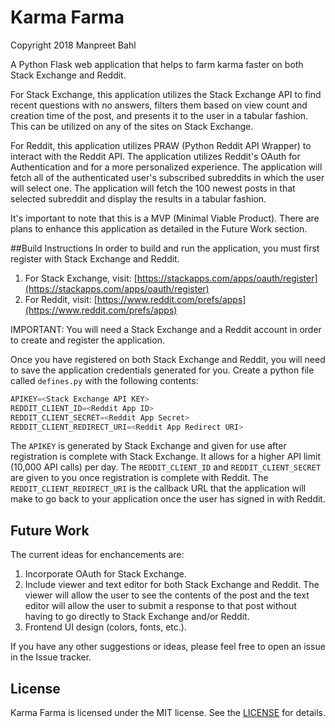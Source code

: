 # Karma Farma
Copyright 2018 Manpreet Bahl

A Python Flask web application that helps to farm karma faster on both Stack Exchange and Reddit. 

For Stack Exchange, this application utilizes the Stack Exchange API to find recent questions with no answers, filters them based on view count and creation time of the post, and presents it to the user in a tabular fashion. This can be utilized on any of the sites on Stack Exchange.

For Reddit, this application utilizes PRAW (Python Reddit API Wrapper) to interact with the Reddit API. The application utilizes Reddit's OAuth for Authentication and for a more personalized experience. The application will fetch all of the authenticated user's subscribed subreddits in which the user will select one. The application will fetch the 100 newest posts in that selected subreddit and display the results in a tabular fashion.

It's important to note that this is a MVP (Minimal Viable Product). There are plans to enhance this application as detailed in the Future Work section.

##Build Instructions
In order to build and run the application, you must first register with Stack Exchange and Reddit.  
1. For Stack Exchange, visit: [https://stackapps.com/apps/oauth/register](https://stackapps.com/apps/oauth/register)  
2. For Reddit, visit: [https://www.reddit.com/prefs/apps](https://www.reddit.com/prefs/apps)  

IMPORTANT: You will need a Stack Exchange and a Reddit account in order to create and register the application.  

Once you have registered on both Stack Exchange and Reddit, you will need to save the application credentials generated for you.
Create a python file called ```defines.py``` with the following contents:
```python
APIKEY=<Stack Exchange API KEY>
REDDIT_CLIENT_ID=<Reddit App ID>
REDDIT_CLIENT_SECRET=<Reddit App Secret>
REDDIT_CLIENT_REDIRECT_URI=<Reddit App Redirect URI>
```
The ```APIKEY``` is generated by Stack Exchange and given for use after registration is complete with Stack Exchange. It allows for a higher API limit (10,000 API calls) per day. The ```REDDIT_CLIENT_ID``` and ```REDDIT_CLIENT_SECRET``` are given to you once registration is complete with Reddit. The ```REDDIT_CLIENT_REDIRECT_URI``` is the callback URL that the application will make to go back to your application once the user has signed in with Reddit. 

## Future Work
The current ideas for enchancements are:  
1. Incorporate OAuth for Stack Exchange.  
2. Include viewer and text editor for both Stack Exchange and Reddit. The viewer will allow the user to see the contents of the post and the text editor will allow the user to submit a response to that post without having to go directly to Stack Exchange and/or Reddit.  
3. Frontend UI design (colors, fonts, etc.).  

If you have any other suggestions or ideas, please feel free to open an issue in the Issue tracker.

## License
Karma Farma is licensed under the MIT license. See the [LICENSE](LICENSE) for details.
